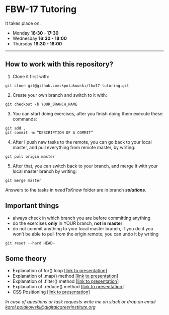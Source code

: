 # FBW-17 Tutoring
It takes place on:
- Monday **16:30 - 17:30**
- Wednesday **16:30 - 18:00**
- Thursday **16:30 - 18:00**

---


## How to work with this repository?

1. Clone it first with:

```
git clone git@github.com:kpolakowski/fbw17-tutoring.git
```

2. Create your own branch and switch to it with:

```
git checkout -b YOUR_BRANCH_NAME
```

3. You can start doing exercises, after you finish doing them execute these commands:

```
git add .
git commit -m “DESCRIPTION OF A COMMIT”
```

4. After I push new tasks to the remote, you can go back to your local master, and pull everything from remote master,
by writing:

```
git pull origin master
```

5. After that, you can switch back to your branch, and merge it with your local master branch by writing:

```
git merge master
```

Answers to the tasks in _needToKnow_ folder are in branch **_solutions_**.

## Important things

- always check in which branch you are before committing anything
- do the exercises **only** in YOUR branch, **not in master**
- do not commit anything to your local master branch, if you do it you won’t be able to pull from the origin remote; you can undo it by writing

```
git reset --hard HEAD~
```
## Some theory
- Explanation of for() loop [[link to presentation](https://docs.google.com/presentation/d/13lbxwkMOszzganDVPB0VMpAHTIP_dE7YUoBetAzw5D8/edit?usp=sharing)]
- Explanation of .map() method [[link to presentation](https://docs.google.com/presentation/d/14zIdVLMu-o2xIJ_2YOKoE3zDxUvZHGKiaB97G-sWvwk/edit?usp=sharing)]
- Explanation of .filter() method [[link to presentation](https://docs.google.com/presentation/d/1t89PQF5Fv4hvPIQPVXlkp8-c1jGZAMo8TBYyafyoK2w/edit?usp=sharing)]
- Explanation of .reduce() method [[link to presentation](https://docs.google.com/presentation/d/1IZhpjFQwOqoq1lsPJnPm_UHiSbIQk_AmnpTbEFAC82Q/edit?usp=sharing)]
- CSS Positioning [[link to presentation](https://docs.google.com/presentation/d/1-Vw8SEsixuC6o2aOoqeXR4BinEpdeIblYQ2OjTCA5JU/edit?usp=sharing)]

*In case of questions or task requests write me on slack or drop an email karol.polakowski@digitalcareerinstitute.org*

